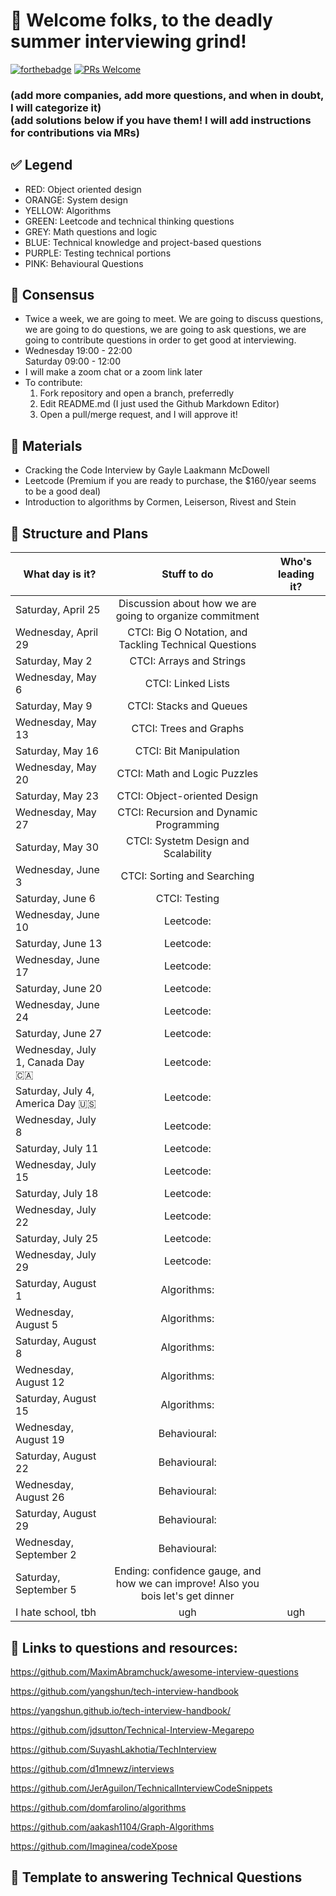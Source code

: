 # 👔 Welcome folks, to the deadly summer interviewing grind!
[![forthebadge](http://forthebadge.com/images/badges/built-with-love.svg)](http://forthebadge.com)
[![PRs Welcome](https://img.shields.io/badge/PRs-welcome-brightgreen.svg?style=shields)](http://makeapullrequest.com)

### (add more companies, add more questions, and when in doubt, I will categorize it) <br/> (add solutions below if you have them! I will add instructions for contributions via MRs)

## ✅ Legend 
  * RED: Object oriented design 
  * ORANGE: System design
  * YELLOW: Algorithms 
  * GREEN: Leetcode and technical thinking questions 
  * GREY: Math questions and logic 
  * BLUE: Technical knowledge and project-based questions
  * PURPLE: Testing technical portions 
  * PINK: Behavioural Questions

## 🔔 Consensus
  * Twice a week, we are going to meet. We are going to discuss questions, we are going to do questions, we             are going to ask questions, we are going to contribute questions in order to get good at interviewing.
  * Wednesday 19:00 - 22:00 <br/>
    Saturday      09:00 - 12:00
  * I will make a zoom chat or a zoom link later
  * To contribute:
      1. Fork repository and open a branch, preferredly
      2. Edit README.md (I just used the Github Markdown Editor)
      3. Open a pull/merge request, and I will approve it!
  
## 📗 Materials
  * Cracking the Code Interview by Gayle Laakmann McDowell
  * Leetcode (Premium if you are ready to purchase, the $160/year seems to be a good deal)
  * Introduction to algorithms by Cormen, Leiserson, Rivest and Stein
  
## 📅 Structure and Plans 
| What day is it?| Stuff to do   | Who's leading it?  |
| ------------- |:-------------:|:-----:|
| Saturday, April 25     | Discussion about how we are going to organize commitment |  |
| Wednesday, April 29    | CTCI: Big O Notation, and Tackling Technical Questions |    |
| Saturday, May 2        | CTCI: Arrays and Strings |  |
| Wednesday, May 6       | CTCI: Linked Lists      |    |
| Saturday, May 9        | CTCI: Stacks and Queues  |  |
| Wednesday, May 13      | CTCI: Trees and Graphs      |    |
| Saturday, May 16       | CTCI: Bit Manipulation |  |
| Wednesday, May 20      | CTCI: Math and Logic Puzzles      |    |
| Saturday, May 23       | CTCI: Object-oriented Design |  |
| Wednesday, May 27      | CTCI: Recursion and Dynamic Programming      |    |
| Saturday, May 30       | CTCI: Systetm Design and Scalability |  |
| Wednesday, June 3      | CTCI: Sorting and Searching |  |
| Saturday, June 6       | CTCI: Testing     |    |
| Wednesday, June 10     | Leetcode: |  |
| Saturday, June 13      | Leetcode:     |    |
| Wednesday, June 17     | Leetcode: |  |
| Saturday, June 20      | Leetcode:      |    |
| Wednesday, June 24     | Leetcode: |  |
| Saturday, June 27      | Leetcode:      |    |
| Wednesday, July 1, Canada Day 🇨🇦 | Leetcode:       |    |
| Saturday, July 4, America Day 🇺🇸 | Leetcode: |  |
| Wednesday, July 8      | Leetcode:  |  |
| Saturday, July 11      | Leetcode:      |    |
| Wednesday, July 15     | Leetcode:  |  |
| Saturday, July 18      | Leetcode:     |    |
| Wednesday, July 22     | Leetcode: |  |
| Saturday, July 25      | Leetcode:      |    |
| Wednesday, July 29     | Leetcode: |  |
| Saturday, August 1     | Algorithms: |  |
| Wednesday, August 5    | Algorithms:      |    |
| Saturday, August 8     | Algorithms: |  |
| Wednesday, August 12   | Algorithms:      |    |
| Saturday, August 15    | Algorithms: |  |
| Wednesday, August 19   | Behavioural:       |    |
| Saturday, August 22    | Behavioural: |  |
| Wednesday, August 26   | Behavioural:      |    |
| Saturday, August 29    | Behavioural: |  |
| Wednesday, September 2 | Behavioural: |  |
| Saturday, September 5  | Ending: confidence gauge, and how we can improve! Also you bois let's get dinner|    |
|I hate school, tbh| ugh | ugh|

## 🔗 Links to questions and resources: 
https://github.com/MaximAbramchuck/awesome-interview-questions

https://github.com/yangshun/tech-interview-handbook

https://yangshun.github.io/tech-interview-handbook/

https://github.com/jdsutton/Technical-Interview-Megarepo

https://github.com/SuyashLakhotia/TechInterview

https://github.com/d1mnewz/interviews

https://github.com/JerAguilon/TechnicalInterviewCodeSnippets

https://github.com/domfarolino/algorithms

https://github.com/aakash1104/Graph-Algorithms

https://github.com/Imaginea/codeXpose



## 🎼 Template to answering Technical Questions

